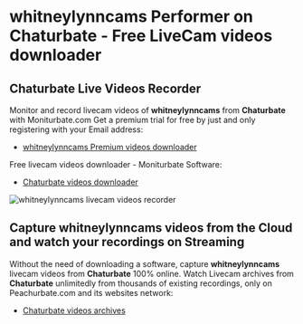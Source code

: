# whitneylynncams Performer on Chaturbate - Free LiveCam videos downloader

## Chaturbate Live Videos Recorder

Monitor and record livecam videos of **whitneylynncams** from **Chaturbate** with Moniturbate.com
Get a premium trial for free by just and only registering with your Email address:
* [whitneylynncams Premium videos downloader](https://moniturbate.com/request-demo-licence-key.html)

Free livecam videos downloader - Moniturbate Software:
* [Chaturbate videos downloader](https://moniturbate.com/moniturbate-download-software.html)

![whitneylynncams livecam videos recorder](https://peachurnet.com/templates/moniturbate-software.png)


## Capture whitneylynncams videos from the Cloud and watch your recordings on Streaming

Without the need of downloading a software, capture **whitneylynncams** livecam videos from **Chaturbate** 100% online.
Watch Livecam archives from **Chaturbate** unlimitedly from thousands of existing recordings, only on Peachurbate.com and its websites network:
* [Chaturbate videos archives](https://peachurnet.com/)